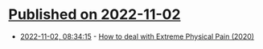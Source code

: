 # [Published on 2022-11-02](index.md)

* [2022-11-02, 08:34:15](https://news.ycombinator.com/item?id=33432757) - [How to deal with Extreme Physical Pain (2020)](https://www.hanselman.com/blog/how-to-deal-with-extreme-physical-pain)
